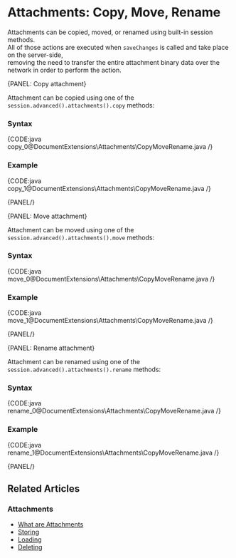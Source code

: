 # Attachments: Copy, Move, Rename

Attachments can be copied, moved, or renamed using built-in session methods.  
All of those actions are executed when `saveChanges` is called and take place on the server-side,  
removing the need to transfer the entire attachment binary data over the network in order to perform the action.

{PANEL: Copy attachment}

Attachment can be copied using one of the `session.advanced().attachments().copy` methods:

### Syntax

{CODE:java copy_0@DocumentExtensions\Attachments\CopyMoveRename.java /}

### Example

{CODE:java copy_1@DocumentExtensions\Attachments\CopyMoveRename.java /}

{PANEL/}

{PANEL: Move attachment}

Attachment can be moved using one of the `session.advanced().attachments().move` methods:

### Syntax

{CODE:java move_0@DocumentExtensions\Attachments\CopyMoveRename.java /}

### Example

{CODE:java move_1@DocumentExtensions\Attachments\CopyMoveRename.java /}

{PANEL/}

{PANEL: Rename attachment}

Attachment can be renamed using one of the `session.advanced().attachments().rename` methods:

### Syntax

{CODE:java rename_0@DocumentExtensions\Attachments\CopyMoveRename.java /}

### Example

{CODE:java rename_1@DocumentExtensions\Attachments\CopyMoveRename.java /}

{PANEL/}

## Related Articles

### Attachments

- [What are Attachments](../../document-extensions/attachments/what-are-attachments)  
- [Storing](../../document-extensions/attachments/storing)  
- [Loading](../../document-extensions/attachments/loading)  
- [Deleting](../../document-extensions/attachments/deleting)  

